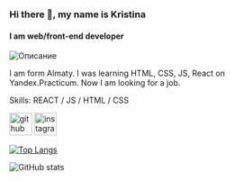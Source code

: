 ### Hi there 👋, my name is Kristina
#### I am web/front-end developer
![Описание](https://www.pngmart.com/image/319778/png/319777)

I am form Almaty. I was learning HTML, CSS, JS, React on Yandex.Practicum. Now I am looking for a job.

Skills:  REACT / JS / HTML / CSS



[<img src='https://cdn.jsdelivr.net/npm/simple-icons@3.0.1/icons/github.svg' alt='github' height='40'>](https://github.com/KrisGurach)  [<img src='https://cdn.jsdelivr.net/npm/simple-icons@3.0.1/icons/instagram.svg' alt='instagram' height='40'>](https://www.instagram.com/kr.gurach/)  

[![Top Langs](https://github-readme-stats.vercel.app/api/top-langs/?username=KrisGurach)](https://github.com/anuraghazra/github-readme-stats)

![GitHub stats](https://github-readme-stats.vercel.app/api?username=KrisGurach&show_icons=true)  

